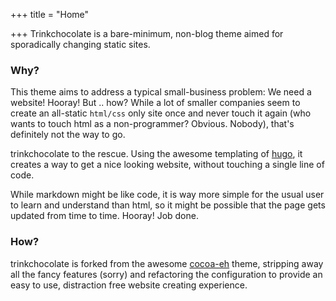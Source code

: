 +++
title = "Home"

+++
Trinkchocolate is a bare-minimum, non-blog theme aimed for sporadically changing static sites.

### Why?

This theme aims to address a typical small-business problem: We need a website! Hooray! But .. how? While a lot of smaller companies seem to create an all-static `html/css` only site once and never touch it again (who wants to touch html as a non-programmer? Obvious. Nobody), that's definitely not the way to go.

trinkchocolate to the rescue. Using the awesome templating of [hugo](https://gohugo.io/ "hugo"), it creates a way to get a nice looking website, without touching a single line of code.

While markdown might be like code, it is way more simple for the usual user to learn and understand than html, so it might be possible that the page gets updated from time to time. Hooray! Job done.

### How?

trinkchocolate is forked from the awesome [cocoa-eh]() theme, stripping away all the fancy features (sorry) and refactoring the configuration to provide an easy to use, distraction free website creating experience.